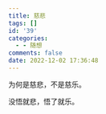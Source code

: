 ```yaml
---
title: 慈悲
tags: []
id: '39'
categories:
  - - 随想
comments: false
date: 2022-12-02 17:36:48
---
```


为何是慈悲，不是慈乐。

没悟就悲，悟了就乐。